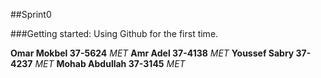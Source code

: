 ##Sprint0

###Getting started: Using Github for the first time.

**Omar Mokbel __37-5624__** _MET_
**Amr Adel __37-4138__** _MET_
**Youssef Sabry __37-4237__** _MET_
**Mohab Abdullah __37-3145__** _MET_